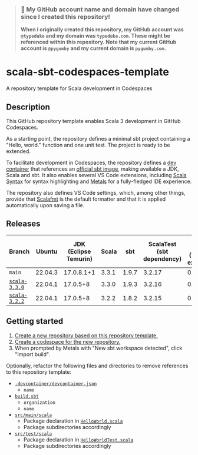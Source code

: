 > ### 🚨 My GitHub account name and domain have changed since I created this repository!
> **When I originally created this repository, my GitHub account was `@typeduke` and my domain was `typeduke.com`.
> These might be referenced within this repository.
> Note that my current GitHub account is `@pygumby` and my current domain is `pygumby.com`.**

# scala-sbt-codespaces-template

A repository template for Scala development in Codespaces

## Description

This GitHub repository template enables Scala 3 development in GitHub Codespaces.

As a starting point, the repository defines a minimal sbt project containing a "Hello, world." function and one unit test.
The project is ready to be extended.

To facilitate development in Codespaces, the repository defines a [dev container](https://containers.dev/) that references an [official sbt image](https://hub.docker.com/r/sbtscala/scala-sbt), making available a JDK, Scala and sbt.
It also enables several VS Code extensions, including [Scala Syntax](https://marketplace.visualstudio.com/items?itemName=scala-lang.scala) for syntax highlighting and [Metals](https://marketplace.visualstudio.com/items?itemName=scalameta.metals) for a fully-fledged IDE experience.

The repository also defines VS Code settings, which, among other things, provide that [Scalafmt](https://scalameta.org/scalafmt/) is the default formatter and that it is applied automatically upon saving a file.

## Releases

| Branch                                                                                      | Ubuntu  | JDK (Eclipse Temurin) | Scala         | sbt         | ScalaTest<br>(sbt dependency) | Scala Syntax<br>(VS Code extension) | Scala Metals<br>(VS Code extension) | Scalafmt<br>(via Scala Metals) |
| ------------------------------------------------------------------------------------------- | ------- | --------------------- | ------------- | ----------- | ----------------------------- | ----------------------------------- | ----------------------------------- | ------------------------------ |
| `main`                                                                                      | 22.04.3 | 17.0.8.1+1            | 3.3.1         | 1.9.7       | 3.2.17                        | 0.5.7                               | 1.26.1                              | 3.7.15                         |
| [`scala-3.3.0`](https://github.com/typeduke/scala-sbt-codespaces-template/tree/scala-3.3.0) | 22.04.1 | 17.0.5+8              | 3.3.0         | 1.9.3       | 3.2.16                        | 0.5.7                               | 1.24.4                              | 3.7.12                         |
| [`scala-3.2.2`](https://github.com/typeduke/scala-sbt-codespaces-template/tree/scala-3.2.2) | 22.04.1 | 17.0.5+8              | 3.2.2         | 1.8.2       | 3.2.15                        | 0.5.6                               | 1.23.0                              | 3.7.3                          |

## Getting started

1. [Create a new repository based on this repository template.](https://docs.github.com/en/repositories/creating-and-managing-repositories/creating-a-repository-from-a-template)
2. [Create a codespace for the new repository.](https://docs.github.com/en/codespaces/developing-in-codespaces/creating-a-codespace-for-a-repository)
3. When prompted by Metals with "New sbt workspace detected", click "Import build".

Optionally, refactor the following files and directories to remove references to this repository template:
- [`.devcontainer/devcontainer.json`](.devcontainer/devcontainer.json)
  - `name`
- [`build.sbt`](build.sbt)
  - `organization`
  - `name`
- [`src/main/scala`](src/main/scala)
  - Package declaration in [`HelloWorld.scala`](src/main/scala/com/typeduke/helloworld/HelloWorld.scala)
  - Package subdirectories accordingly
- [`src/test/scala`](src/test/scala)
  - Package declaration in [`HelloWorldTest.scala`](src/test/scala/com/typeduke/helloworld/HelloWorldTest.scala)
  - Package subdirectories accordingly
